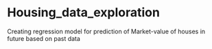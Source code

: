 # Housing_data_exploration
Creating regression model for prediction of Market-value of houses in future based on past data
